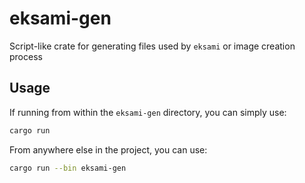 # eksami-gen

Script-like crate for generating files used by `eksami` or image creation process

## Usage

If running from within the `eksami-gen` directory, you can simply use:

```bash
cargo run
```

From anywhere else in the project, you can use:

```bash
cargo run --bin eksami-gen
```

